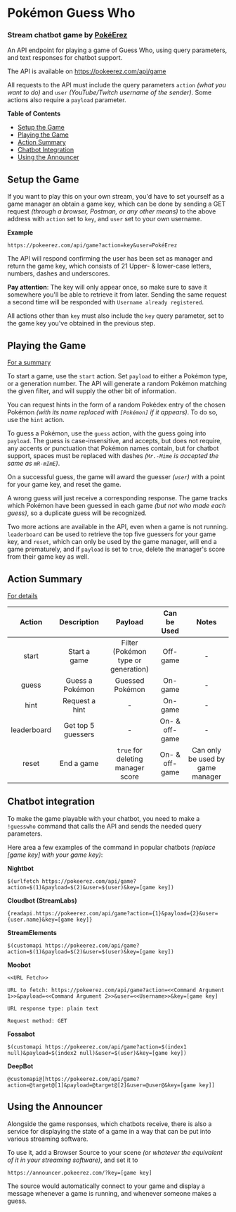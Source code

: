 # Pokémon Guess Who

### Stream chatbot game by [PokéErez](https://linktr.ee/erezushi)

An API endpoint for playing a game of Guess Who, using query parameters, and text responses for chatbot support.

The API is available on https://pokeerez.com/api/game

All requests to the API must include the query parameters `action` _(what you want to do)_ and `user` _(YouTube/Twitch username of the sender)_. Some actions also require a `payload` parameter.

**Table of Contents**
- [Setup the Game](#setup-the-game)
- [Playing the Game](#playing-the-game)
- [Action Summary](#action-summary)
- [Chatbot Integration](#chatbot-integration)
- [Using the Announcer](#using-the-announcer)

## Setup the Game

If you want to play this on your own stream, you'd have to set yourself as a game manager an obtain a game key, which can be done by sending a GET request _(through a browser, Postman, or any other means)_ to the above address with `action` set to `key`, and `user` set to your own username.

**Example**

```
https://pokeerez.com/api/game?action=key&user=PokéErez
```

The API will respond confirming the user has been set as manager and return the game key, which consists of 21 Upper- & lower-case letters, numbers, dashes and underscores.

**Pay attention**: The key will only appear once, so make sure to save it somewhere you'll be able to retrieve it from later. Sending the same request a second time will be responded with `Username already registered`.

All actions other than `key` must also include the `key` query parameter, set to the game key you've obtained in the previous step.

## Playing the Game

[For a summary](#action-summary)

To start a game, use the `start` action. Set `payload` to either a Pokémon type, or a generation number. The API will generate a random Pokémon matching the given filter, and will supply the other bit of information.

You can request hints in the form of a random Pokédex entry of the chosen Pokémon _(with its name replaced with `[Pokémon]` if it appears)_. To do so, use the `hint` action.

To guess a Pokémon, use the `guess` action, with the guess going into `payload`. The guess is case-insensitive, and accepts, but does not require, any accents or punctuation that Pokémon names contain, but for chatbot support, spaces must be replaced with dashes _(`Mr.-Mime` is accepted the same as `mR-mImE`)_.

On a successful guess, the game will award the guesser _(`user`)_ with a point for your game key, and reset the game.

A wrong guess will just receive a corresponding response. The game tracks which Pokémon have been guessed in each game _(but not who made each guess)_, so a duplicate guess will be recognized.

Two more actions are available in the API, even when a game is not running. `leaderboard` can be used to retrieve the top five guessers for your game key, and `reset`, which can only be used by the game manager, will end a game prematurely, and if `payload` is set to `true`, delete the manager's score from their game key as well.

## Action Summary

[For details](#playing-the-game)

|   Action    |    Description     |               Payload               |  Can be Used   |              Notes               |
| :---------: | :----------------: | :---------------------------------: | :------------: | :------------------------------: |
|    start    |    Start a game    | Filter (Pokémon type or generation) |    Off-game    |                -                 |
|    guess    |  Guess a Pokémon   |           Guessed Pokémon           |    On-game     |                -                 |
|    hint     |   Request a hint   |                  -                  |    On-game     |                -                 |
| leaderboard | Get top 5 guessers |                  -                  | On- & off-game |                -                 |
|    reset    |     End a game     |  `true` for deleting manager score  | On- & off-game | Can only be used by game manager |

## Chatbot integration

To make the game playable with your chatbot, you need to make a `!guesswho` command that calls the API and sends the needed query parameters.

Here area a few examples of the command in popular chatbots _(replace [game key] with your game key)_:

**Nightbot**

```
$(urlfetch https://pokeerez.com/api/game?action=$(1)&payload=$(2)&user=$(user)&key=[game key])
```

**Cloudbot (StreamLabs)**

```
{readapi.https://pokeerez.com/api/game?action={1}&payload={2}&user={user.name}&key=[game key]}
```

**StreamElements**

```
$(customapi https://pokeerez.com/api/game?action=$(1)&payload=$(2)&user=$(user)&key=[game key])
```

**Moobot**

```
<<URL Fetch>>

URL to fetch: https://pokeerez.com/api/game?action=<<Command Argument 1>>&payload=<<Command Argument 2>>&user=<<Username>>&key=[game key]

URL response type: plain text

Request method: GET
```

**Fossabot**

```
$(customapi https://pokeerez.com/api/game?action=$(index1 null)&payload=$(index2 null)&user=$(user)&key=[game key])
```

**DeepBot**

```
@customapi@[https://pokeerez.com/api/game?action=@target@[1]&payload=@target@[2]&user=@user@&key=[game key]]
```

## Using the Announcer

Alongside the game responses, which chatbots receive, there is also a service for displaying the state of a game in a way that can be put into various streaming software.

To use it, add a Browser Source to your scene _(or whatever the equivalent of it in your streaming software)_, and set it to
```
https://announcer.pokeerez.com/?key=[game key]
```

The source would automatically connect to your game and display a message whenever a game is running, and whenever someone makes a guess.
